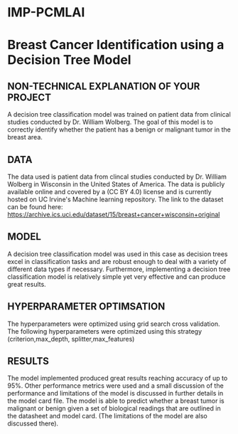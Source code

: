 # IMP-PCMLAI
# Breast Cancer Identification using a Decision Tree Model


## NON-TECHNICAL EXPLANATION OF YOUR PROJECT
A decision tree classification model was trained on patient data from clinical studies conducted by Dr. William Wolberg. The goal of this model is to correctly identify whether the patient has a benign or malignant tumor in the breast area.
## DATA
The data used is patient data from clincal studies conducted by Dr. William Wolberg in Wisconsin in the United States of America. The data is publicly available online and covered by a (CC BY 4.0) license and is currently hosted on UC Irvine's Machine learning repository.
The link to the dataset can be found here: https://archive.ics.uci.edu/dataset/15/breast+cancer+wisconsin+original

## MODEL 
A decision tree classification model was used in this case as decision trees excel in classification tasks and are robust enough to deal with a variety of different data types if necessary. Furthermore, implementing a decision tree classification model is relatively simple
yet very effective and can produce great results. 

## HYPERPARAMETER OPTIMSATION
The hyperparameters were optimized using grid search cross validation. The following hyperparameters were optimized using this strategy (criterion,max_depth, splitter,max_features)

## RESULTS
The model implemented produced great results reaching accuracy of up to 95%. Other performance metrics were used and a small discussion of the performance and limitations of the model is discussed in further details in the model card file.
The model is able to predict whether a breast tumor is malignant or benign given a set of biological readings that are outlined in the datasheet and model card. (The limitations of the model are also discussed there). 


